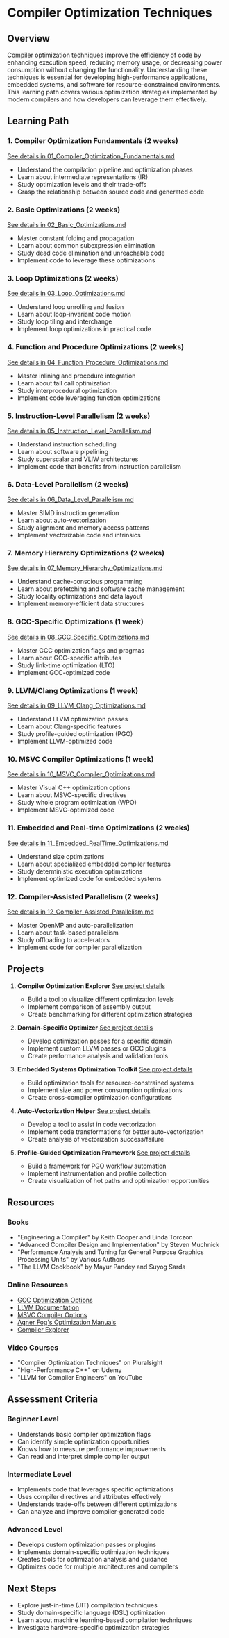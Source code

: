 # Compiler Optimization Techniques

## Overview
Compiler optimization techniques improve the efficiency of code by enhancing execution speed, reducing memory usage, or decreasing power consumption without changing the functionality. Understanding these techniques is essential for developing high-performance applications, embedded systems, and software for resource-constrained environments. This learning path covers various optimization strategies implemented by modern compilers and how developers can leverage them effectively.

## Learning Path

### 1. Compiler Optimization Fundamentals (2 weeks)
[See details in 01_Compiler_Optimization_Fundamentals.md](04_Compiler_Optimization_Techniques/01_Compiler_Optimization_Fundamentals.md)
- Understand the compilation pipeline and optimization phases
- Learn about intermediate representations (IR)
- Study optimization levels and their trade-offs
- Grasp the relationship between source code and generated code

### 2. Basic Optimizations (2 weeks)
[See details in 02_Basic_Optimizations.md](04_Compiler_Optimization_Techniques/02_Basic_Optimizations.md)
- Master constant folding and propagation
- Learn about common subexpression elimination
- Study dead code elimination and unreachable code
- Implement code to leverage these optimizations

### 3. Loop Optimizations (2 weeks)
[See details in 03_Loop_Optimizations.md](04_Compiler_Optimization_Techniques/03_Loop_Optimizations.md)
- Understand loop unrolling and fusion
- Learn about loop-invariant code motion
- Study loop tiling and interchange
- Implement loop optimizations in practical code

### 4. Function and Procedure Optimizations (2 weeks)
[See details in 04_Function_Procedure_Optimizations.md](04_Compiler_Optimization_Techniques/04_Function_Procedure_Optimizations.md)
- Master inlining and procedure integration
- Learn about tail call optimization
- Study interprocedural optimization
- Implement code leveraging function optimizations

### 5. Instruction-Level Parallelism (2 weeks)
[See details in 05_Instruction_Level_Parallelism.md](04_Compiler_Optimization_Techniques/05_Instruction_Level_Parallelism.md)
- Understand instruction scheduling
- Learn about software pipelining
- Study superscalar and VLIW architectures
- Implement code that benefits from instruction parallelism

### 6. Data-Level Parallelism (2 weeks)
[See details in 06_Data_Level_Parallelism.md](04_Compiler_Optimization_Techniques/06_Data_Level_Parallelism.md)
- Master SIMD instruction generation
- Learn about auto-vectorization
- Study alignment and memory access patterns
- Implement vectorizable code and intrinsics

### 7. Memory Hierarchy Optimizations (2 weeks)
[See details in 07_Memory_Hierarchy_Optimizations.md](04_Compiler_Optimization_Techniques/07_Memory_Hierarchy_Optimizations.md)
- Understand cache-conscious programming
- Learn about prefetching and software cache management
- Study locality optimizations and data layout
- Implement memory-efficient data structures

### 8. GCC-Specific Optimizations (1 week)
[See details in 08_GCC_Specific_Optimizations.md](04_Compiler_Optimization_Techniques/08_GCC_Specific_Optimizations.md)
- Master GCC optimization flags and pragmas
- Learn about GCC-specific attributes
- Study link-time optimization (LTO)
- Implement GCC-optimized code

### 9. LLVM/Clang Optimizations (1 week)
[See details in 09_LLVM_Clang_Optimizations.md](04_Compiler_Optimization_Techniques/09_LLVM_Clang_Optimizations.md)
- Understand LLVM optimization passes
- Learn about Clang-specific features
- Study profile-guided optimization (PGO)
- Implement LLVM-optimized code

### 10. MSVC Compiler Optimizations (1 week)
[See details in 10_MSVC_Compiler_Optimizations.md](04_Compiler_Optimization_Techniques/10_MSVC_Compiler_Optimizations.md)
- Master Visual C++ optimization options
- Learn about MSVC-specific directives
- Study whole program optimization (WPO)
- Implement MSVC-optimized code

### 11. Embedded and Real-time Optimizations (2 weeks)
[See details in 11_Embedded_RealTime_Optimizations.md](04_Compiler_Optimization_Techniques/11_Embedded_RealTime_Optimizations.md)
- Understand size optimizations
- Learn about specialized embedded compiler features
- Study deterministic execution optimizations
- Implement optimized code for embedded systems

### 12. Compiler-Assisted Parallelism (2 weeks)
[See details in 12_Compiler_Assisted_Parallelism.md](04_Compiler_Optimization_Techniques/12_Compiler_Assisted_Parallelism.md)
- Master OpenMP and auto-parallelization
- Learn about task-based parallelism
- Study offloading to accelerators
- Implement code for compiler parallelization

## Projects

1. **Compiler Optimization Explorer**
   [See project details](04_Compiler_Optimization_Techniques/Project_01_Compiler_Optimization_Explorer.md)
   - Build a tool to visualize different optimization levels
   - Implement comparison of assembly output
   - Create benchmarking for different optimization strategies

2. **Domain-Specific Optimizer**
   [See project details](04_Compiler_Optimization_Techniques/Project_02_Domain_Specific_Optimizer.md)
   - Develop optimization passes for a specific domain
   - Implement custom LLVM passes or GCC plugins
   - Create performance analysis and validation tools

3. **Embedded Systems Optimization Toolkit**
   [See project details](04_Compiler_Optimization_Techniques/Project_03_Embedded_Systems_Optimization_Toolkit.md)
   - Build optimization tools for resource-constrained systems
   - Implement size and power consumption optimizations
   - Create cross-compiler optimization configurations

4. **Auto-Vectorization Helper**
   [See project details](04_Compiler_Optimization_Techniques/Project_04_Auto_Vectorization_Helper.md)
   - Develop a tool to assist in code vectorization
   - Implement code transformations for better auto-vectorization
   - Create analysis of vectorization success/failure

5. **Profile-Guided Optimization Framework**
   [See project details](04_Compiler_Optimization_Techniques/Project_05_Profile_Guided_Optimization_Framework.md)
   - Build a framework for PGO workflow automation
   - Implement instrumentation and profile collection
   - Create visualization of hot paths and optimization opportunities

## Resources

### Books
- "Engineering a Compiler" by Keith Cooper and Linda Torczon
- "Advanced Compiler Design and Implementation" by Steven Muchnick
- "Performance Analysis and Tuning for General Purpose Graphics Processing Units" by Various Authors
- "The LLVM Cookbook" by Mayur Pandey and Suyog Sarda

### Online Resources
- [GCC Optimization Options](https://gcc.gnu.org/onlinedocs/gcc/Optimize-Options.html)
- [LLVM Documentation](https://llvm.org/docs/)
- [MSVC Compiler Options](https://docs.microsoft.com/en-us/cpp/build/reference/compiler-options)
- [Agner Fog's Optimization Manuals](https://www.agner.org/optimize/)
- [Compiler Explorer](https://godbolt.org/)

### Video Courses
- "Compiler Optimization Techniques" on Pluralsight
- "High-Performance C++" on Udemy
- "LLVM for Compiler Engineers" on YouTube

## Assessment Criteria

### Beginner Level
- Understands basic compiler optimization flags
- Can identify simple optimization opportunities
- Knows how to measure performance improvements
- Can read and interpret simple compiler output

### Intermediate Level
- Implements code that leverages specific optimizations
- Uses compiler directives and attributes effectively
- Understands trade-offs between different optimizations
- Can analyze and improve compiler-generated code

### Advanced Level
- Develops custom optimization passes or plugins
- Implements domain-specific optimization techniques
- Creates tools for optimization analysis and guidance
- Optimizes code for multiple architectures and compilers

## Next Steps
- Explore just-in-time (JIT) compilation techniques
- Study domain-specific language (DSL) optimization
- Learn about machine learning-based compilation techniques
- Investigate hardware-specific optimization strategies
